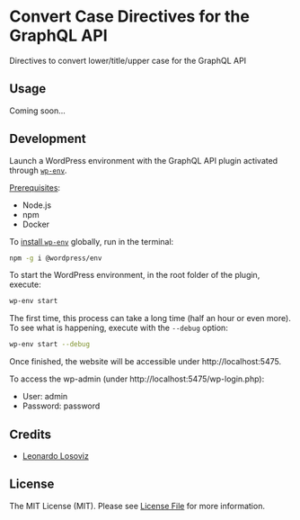 # Convert Case Directives for the GraphQL API

Directives to convert lower/title/upper case for the GraphQL API

## Usage

Coming soon...

## Development

Launch a WordPress environment with the GraphQL API plugin activated through [`wp-env`](https://www.npmjs.com/package/@wordpress/env).

[Prerequisites](https://www.npmjs.com/package/@wordpress/env#prerequisites):

- Node.js
- npm
- Docker

To [install `wp-env`](https://www.npmjs.com/package/@wordpress/env#installation) globally, run in the terminal:

```bash
npm -g i @wordpress/env
```

To start the WordPress environment, in the root folder of the plugin, execute:

```bash
wp-env start
```

The first time, this process can take a long time (half an hour or even more). To see what is happening, execute with the `--debug` option:

```bash
wp-env start --debug
```

Once finished, the website will be accessible under http://localhost:5475.

To access the wp-admin (under http://localhost:5475/wp-login.php):

- User: admin
- Password: password

## Credits

- [Leonardo Losoviz][link-author]

## License

The MIT License (MIT). Please see [License File](LICENSE.md) for more information.

[link-author]: https://github.com/leoloso
